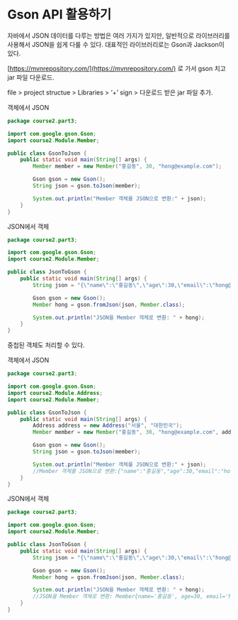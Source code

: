 # Gson API 활용하기

자바에서 JSON 데이터를 다루는 방법은 여러 가지가 있지만, 일반적으로 라이브러리를 사용해서 JSON을 쉽게 다룰 수 있다. 대표적인 라이브러리로는 Gson과 Jackson이 있다. 

[https://mvnrepository.com/](https://mvnrepository.com/)  로 가서 gson 치고 jar 파일 다운로드.

file > project structue > Libraries > ‘+’ sign >  다운로드 받은 jar 파일 추가.

객체에서 JSON

```java
package course2.part3;

import com.google.gson.Gson;
import course2.Module.Member;

public class GsonToJson {
    public static void main(String[] args) {
        Member member = new Member("홍길동", 30, "hong@example.com");

        Gson gson = new Gson();
        String json = gson.toJson(member);

        System.out.println("Member 객체를 JSON으로 변환:" + json);
    }
}

```

JSON에서 객체

```java
package course2.part3;

import com.google.gson.Gson;
import course2.Module.Member;

public class JsonToGson {
    public static void main(String[] args) {
        String json = "{\"name\":\"홍길동\",\"age\":30,\"email\":\"hong@example.com\"}";

        Gson gson = new Gson();
        Member hong = gson.fromJson(json, Member.class);

        System.out.println("JSON을 Member 객체로 변환: " + hong);
    }
}
```

중첩된 객체도 처리할 수 있다.

객체에서 JSON

```java
package course2.part3;

import com.google.gson.Gson;
import course2.Module.Address;
import course2.Module.Member;

public class GsonToJson {
    public static void main(String[] args) {
        Address address = new Address("서울", "대한민국");
        Member member = new Member("홍길동", 30, "hong@example.com", address);

        Gson gson = new Gson();
        String json = gson.toJson(member);

        System.out.println("Member 객체를 JSON으로 변환:" + json);
        //Member 객체를 JSON으로 변환:{"name":"홍길동","age":30,"email":"hong@example.com","address":{"city":"서울","country":"대한민국"}}
    }
}

```

JSON에서 객체

```java
package course2.part3;

import com.google.gson.Gson;
import course2.Module.Member;

public class JsonToGson {
    public static void main(String[] args) {
        String json = "{\"name\":\"홍길동\",\"age\":30,\"email\":\"hong@example.com\",\"address\":{\"city\":\"서울\",\"country\":\"대한민국\"}}";

        Gson gson = new Gson();
        Member hong = gson.fromJson(json, Member.class);

        System.out.println("JSON을 Member 객체로 변환: " + hong);
        //JSON을 Member 객체로 변환: Member{name='홍길동', age=30, email='hong@example.com', address=Address{city='서울', country='대한민국'}}
    }
}

```